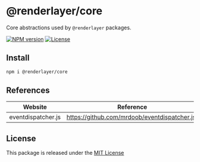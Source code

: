 # @renderlayer/core

Core abstractions used by `@renderlayer` packages.

[![NPM version][npm-badge]][npm-url]
[![License][license-badge]][license-url]

## Install

```bash
npm i @renderlayer/core
```

## References

| Website            | Reference                                     |
| ------------------ | --------------------------------------------- |
| eventdispatcher.js | https://github.com/mrdoob/eventdispatcher.js/ |

## License

This package is released under the [MIT License][license-url]

[npm-badge]: https://img.shields.io/npm/v/@renderlayer/core
[npm-url]: https://www.npmjs.com/package/@renderlayer/core
[license-badge]: https://img.shields.io/npm/l/renderlayer.svg?cacheSeconds=2592000
[license-url]: https://github.com/epreston/renderlayer/blob/main/LICENSE

